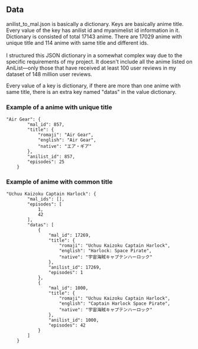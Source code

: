 ## Data
anilist_to_mal.json is basically a dictionary. Keys are basically anime title.
Every value of the key has anilist id and myanimelist id information in it. 
Dictionary is consisted of total 17143 anime. There are 17029 anime with unique title and 114 anime with same title and different ids.<br>  
I structured this JSON dictionary in a somewhat complex way due to the specific requirements of my project. 
It doesn't include all the anime listed on AniList—only those that have received at least 100 user reviews in my dataset of 148 million user reviews.

Every value of a key is dictionary, if there are more than one anime with same title, there is an extra key named "datas" in the value dictionary.

### Example of a anime with unique title
```
"Air Gear": {
        "mal_id": 857,
        "title": {
            "romaji": "Air Gear",
            "english": "Air Gear",
            "native": "エア・ギア"
        },
        "anilist_id": 857,
        "episodes": 25
    }
```

### Example of anime with common title
```
"Uchuu Kaizoku Captain Harlock": {
        "mal_ids": [],
        "episodes": [
            1,
            42
        ],
        "datas": [
            {
                "mal_id": 17269,
                "title": {
                    "romaji": "Uchuu Kaizoku Captain Harlock",
                    "english": "Harlock: Space Pirate",
                    "native": "宇宙海賊キャプテンハーロック"
                },
                "anilist_id": 17269,
                "episodes": 1
            },
            {
                "mal_id": 1000,
                "title": {
                    "romaji": "Uchuu Kaizoku Captain Harlock",
                    "english": "Captain Harlock Space Pirate",
                    "native": "宇宙海賊キャプテンハーロック"
                },
                "anilist_id": 1000,
                "episodes": 42
            }
        ]
    }
```

